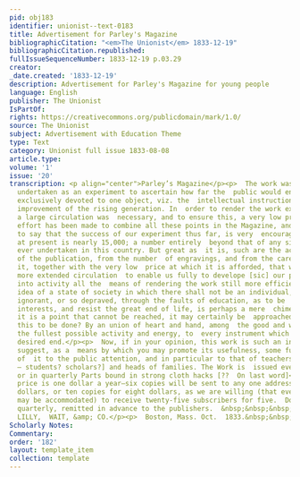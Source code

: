 ```yaml
---
pid: obj183
identifier: unionist--text-0183
title: Advertisement for Parley's Magazine
bibliographicCitation: "<em>The Unionist</em> 1833-12-19"
bibliographicCitation.republished: 
fullIssueSequenceNumber: 1833-12-19 p.03.29
creator: 
_date.created: '1833-12-19'
description: Advertisement for Parley's Magazine for young people
language: English
publisher: The Unionist
IsPartOf: 
rights: https://creativecommons.org/publicdomain/mark/1.0/
source: The Unionist
subject: Advertisement with Education Theme
type: Text
category: Unionist full issue 1833-08-08
article.type: 
volume: '1'
issue: '20'
transcription: <p align="center">Parley’s Magazine</p><p>  The work was originally
  undertaken as an experiment to ascertain how far the  public would encourage a magazine
  exclusively devoted to one object, viz. the  intellectual instruction and moral
  improvement of the rising generation. In  order to render the work extensively useful,
  a large circulation was  necessary, and to ensure this, a very low price was indispensable.</p><p>  Every
  effort has been made to combine all these points in the Magazine, and we  are happy
  to say that the success of our experiment thus far, is very  encouraging. The circulation
  at present is nearly 15,000; a number entirely  beyond that of any similar work
  ever undertaken in this country. But great as  it is, such are the accumulated expenses
  of the publication, from the number  of engravings, and from the care attending
  it, together with the very low  price at which it is afforded, that we need a still
  more extended circulation  to enable us fully to develope [sic] our plan, and bring
  into activity all the  means of rendering the work still more efficient and useful.</p><p>  The
  idea of a state of society in which there shall not be an individual,  either so
  ignorant, or so depraved, through the faults of education, as to be  blind to his
  interests, and resist the great end of life, is perhaps a mere  chimera, but if
  it is a point that cannot be reached, it may certainly be  approached. But how is
  this to be done? By an union of heart and hand, among  the good and wise, in giving
  the fullest possible activity and energy, to  every instrument which leads to the
  desired end.</p><p>  Now, if in your opinion, this work is such an instrument, we
  suggest, as a  means by which you may promote its usefulness, some further recommendation
  of  it to the public attention, and in particular to that of teachers of  [indecipherable
  – students? scholars?] and heads of families. The Work is  issued every other week,
  or in quarterly Parts bound in strong cloth hacks [??  On last word]</p><p>  The
  price is one dollar a year—six copies will be sent to any one address for  five
  dollars, or ten copies for eight dollars, as we are willing (that every  family
  may be accommodated) to receive twenty-five subscribers for five.  Dollars paid
  quarterly, remitted in advance to the publishers.  &nbsp;&nbsp;&nbsp;&nbsp;&nbsp;&nbsp;&nbsp;&nbsp;&nbsp;&nbsp;&nbsp;
  LILLY,  WAIT, &amp; CO.</p><p>  Boston, Mass. Oct.  1833.&nbsp;&nbsp;&nbsp;&nbsp;&nbsp;&nbsp;&nbsp;&nbsp;&nbsp;&nbsp;&nbsp;&nbsp;&nbsp;&nbsp;&nbsp;&nbsp;&nbsp;&nbsp;&nbsp;&nbsp;&nbsp;&nbsp;&nbsp;&nbsp;&nbsp;&nbsp;&nbsp;&nbsp;&nbsp;&nbsp;&nbsp;&nbsp;&nbsp;&nbsp;&nbsp;&nbsp;&nbsp;&nbsp;&nbsp;&nbsp;&nbsp;&nbsp;&nbsp;&nbsp;&nbsp;&nbsp;&nbsp;&nbsp;&nbsp;&nbsp;&nbsp;&nbsp;&nbsp;&nbsp;&nbsp;  14</p><p></p>
Scholarly Notes: 
Commentary: 
order: '182'
layout: template_item
collection: template
---
```

